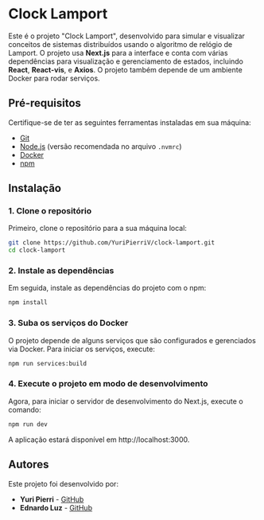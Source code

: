 # Clock Lamport

Este é o projeto "Clock Lamport", desenvolvido para simular e visualizar conceitos de sistemas distribuídos usando o algoritmo de relógio de Lamport. O projeto usa **Next.js** para a interface e conta com várias dependências para visualização e gerenciamento de estados, incluindo **React**, **React-vis**, e **Axios**. O projeto também depende de um ambiente Docker para rodar serviços.

## Pré-requisitos

Certifique-se de ter as seguintes ferramentas instaladas em sua máquina:

- [Git](https://git-scm.com/)
- [Node.js](https://nodejs.org/) (versão recomendada no arquivo `.nvmrc`)
- [Docker](https://www.docker.com/)
- [npm](https://www.npmjs.com/)

## Instalação

### 1. Clone o repositório

Primeiro, clone o repositório para a sua máquina local:

```bash
git clone https://github.com/YuriPierriV/clock-lamport.git
cd clock-lamport
```

### 2. Instale as dependências

Em seguida, instale as dependências do projeto com o npm:

```bash
npm install
```
### 3. Suba os serviços do Docker

O projeto depende de alguns serviços que são configurados e gerenciados via Docker. Para iniciar os serviços, execute:

```bash
npm run services:build
```

### 4. Execute o projeto em modo de desenvolvimento

Agora, para iniciar o servidor de desenvolvimento do Next.js, execute o comando:

```bash
npm run dev
```

A aplicação estará disponível em http://localhost:3000.

## Autores

Este projeto foi desenvolvido por:

- **Yuri Pierri** - [GitHub](https://github.com/YuriPierriV)
- **Ednardo Luz** - [GitHub](https://github.com/EdLuz111)



